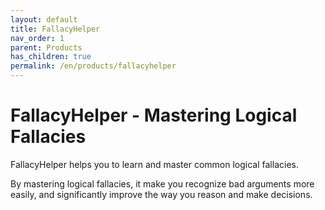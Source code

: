 ```yaml
---
layout: default
title: FallacyHelper
nav_order: 1
parent: Products
has_children: true
permalink: /en/products/fallacyhelper
---
```


# FallacyHelper - Mastering Logical Fallacies

FallacyHelper helps you to learn and master common logical fallacies. 

By mastering logical fallacies, it make you recognize bad arguments more easily, and significantly improve the way you reason and make decisions.